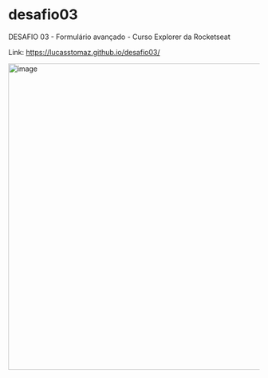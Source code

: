 # desafio03
DESAFIO 03 - Formulário avançado - Curso Explorer da Rocketseat

Link: https://lucasstomaz.github.io/desafio03/

<img width="615" alt="image" src="https://user-images.githubusercontent.com/105174300/196058592-1d73fba0-0004-424d-9521-b18fd6a40e99.png">
